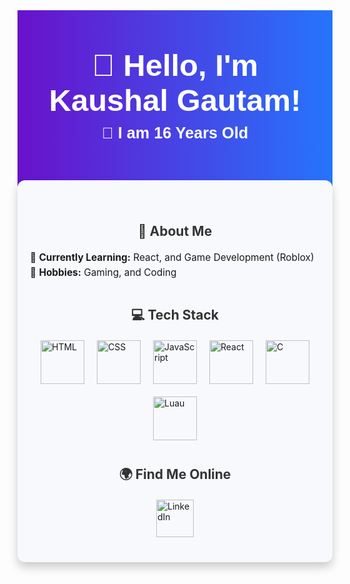 <div style="
  background: linear-gradient(to right, #6a11cb, #2575fc); 
  color: white; 
  text-align: center; 
  padding: 60px 20px; 
  font-family: Arial, sans-serif;">
  <h1 style="font-size: 3.5em; margin: 0;">👋 Hello, I'm Kaushal Gautam!</h1>
  <h2 style="font-size: 1.8em; margin-top: 10px;">👦 I am 16 Years Old</h2>
</div>

<div style="
  background: #f7f9fc; 
  margin: -20px auto 0; 
  padding: 40px 20px; 
  border-radius: 12px; 
  max-width: 900px; 
  box-shadow: 0px 8px 15px rgba(0, 0, 0, 0.2);">
  
  <h2 style="text-align: center; color: #333;">🌟 About Me</h2>
  <ul style="list-style: none; padding: 0; font-size: 1.1em; line-height: 1.6;">
    <li>🌱 <strong>Currently Learning:</strong> React, and Game Development (Roblox)</li>
    <li>🎨 <strong>Hobbies:</strong> Gaming, and Coding</li>
  </ul>

  <h2 style="color: #333; text-align: center; margin-top: 40px;">💻 Tech Stack</h2>
  <div style="
    display: flex; 
    justify-content: center; 
    gap: 20px; 
    flex-wrap: wrap; 
    margin-top: 20px;">
    <img src="https://cdn.jsdelivr.net/gh/devicons/devicon/icons/html5/html5-original.svg" alt="HTML" title="HTML" style="width: 70px; height: 70px;" />
    <img src="https://cdn.jsdelivr.net/gh/devicons/devicon/icons/css3/css3-original.svg" alt="CSS" title="CSS" style="width: 70px; height: 70px;" />
    <img src="https://cdn.jsdelivr.net/gh/devicons/devicon/icons/javascript/javascript-original.svg" alt="JavaScript" title="JavaScript" style="width: 70px; height: 70px;" />
    <img src="https://cdn.jsdelivr.net/gh/devicons/devicon/icons/react/react-original.svg" alt="React" title="React" style="width: 70px; height: 70px;" />
    <img src="https://cdn.jsdelivr.net/gh/devicons/devicon/icons/c/c-original.svg" alt="C" title="C" style="width: 70px; height: 70px;" />
    <img src="https://seeklogo.com/images/L/luau-programming-language-logo-4E5D70055F-seeklogo.com.png" alt="Luau" title="Luau" style="width: 70px; height: 70px;" />
  </div>

  <h2 style="color: #333; text-align: center; margin-top: 40px;">🌍 Find Me Online</h2>
  <div style="
    display: flex; 
    justify-content: center; 
    gap: 30px; 
    margin-top: 20px;">
    <a href="https://linkedin.com/in/kaushal-gautam-383401337/" target="_blank">
      <img src="https://cdn.jsdelivr.net/gh/devicons/devicon/icons/linkedin/linkedin-original.svg" alt="LinkedIn" title="LinkedIn" style="width: 60px; height: 60px;" />
    </a>
    
  </div>
</div>
